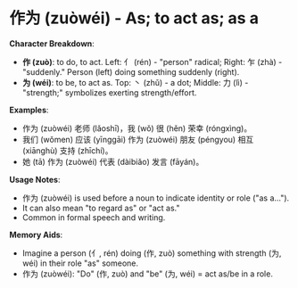 # **作为 (zuòwéi) - As; to act as; as a**

**Character Breakdown**:  
- **作 (zuò)**: to do, to act. Left: 亻 (rén) - "person" radical; Right: 乍 (zhà) - "suddenly." Person (left) doing something suddenly (right).  
- **为 (wéi)**: to be, to act as. Top: 丶 (zhǔ) - a dot; Middle: 力 (lì) - "strength;" symbolizes exerting strength/effort.

**Examples**:  
- 作为 (zuòwéi) 老师 (lǎoshī)，我 (wǒ) 很 (hěn) 荣幸 (róngxìng)。  
- 我们 (wǒmen) 应该 (yīnggāi) 作为 (zuòwéi) 朋友 (péngyou) 相互 (xiānghù) 支持 (zhīchí)。  
- 她 (tā) 作为 (zuòwéi) 代表 (dàibiǎo) 发言 (fāyán)。

**Usage Notes**:  
- 作为 (zuòwéi) is used before a noun to indicate identity or role ("as a...").  
- It can also mean "to regard as" or "act as."  
- Common in formal speech and writing.

**Memory Aids**:  
- Imagine a person (亻, rén) doing (作, zuò) something with strength (为, wéi) in their role "as" someone.  
- 作为 (zuòwéi): "Do" (作, zuò) and "be" (为, wéi) = act as/be in a role.